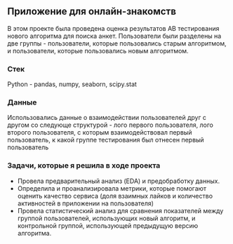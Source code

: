 ## Приложение для онлайн-знакомств
В этом проекте была проведена оценка результатов AB тестирования нового алгоритма для поиска анкет. 
Пользователи были разделены на две группы - пользователи, которые пользовались старым алгоритмом, и пользователи, которые пользовались новым алгоритмом. 
### Стек
Python - pandas, numpy, seaborn, scipy.stat
### Данные
Использовались данные о взаимодействии пользователей друг с другом со следующе структурой - лого первого пользователя, лого второго пользователя, с которым взаимодействовал первый пользователь, к какой группе тестирования был отнесен первый пользователь
### Задачи, которые я решила в ходе проекта
- Провела предварительный анализ (EDA) и предобработку данных.
- Определила и проанализировала метрики, которые помогают оценить качество сервиса (доля взаимных лайков и количество активностей в приложении на пользователя)
- Провела статистический анализ для сравнения показателей между группой пользователей, использующих новый алгоритм, и контрольной группой, использующей предыдущую версию алгоритма.
